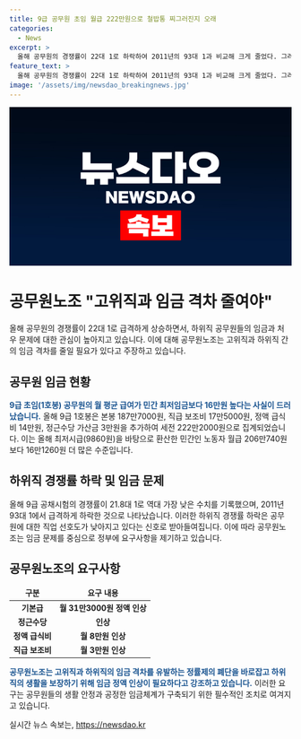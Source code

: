```yaml
---
title: 9급 공무원 초임 월급 222만원으로 철밥통 찌그러진지 오래
categories:
  - News
excerpt: >
  올해 공무원의 경쟁률이 22대 1로 하락하여 2011년의 93대 1과 비교해 크게 줄었다. 그러나 9급 공무원의 월 평균 급여는 민간 최저임금을 상회하고, 초과근무 시간당 수당은 최저시급보다도 낮다. 이에 고위직과 하위직의 임금 격차를 지적하는 공무원노조가 공무원의 임금 상승을 요구하고 있다. 하위직 공무원의 선호도 하락과 함께, 임금 정액 인상의 필요성을 강조하고 있다.
feature_text: >
  올해 공무원의 경쟁률이 22대 1로 하락하여 2011년의 93대 1과 비교해 크게 줄었다. 그러나 9급 공무원의 월 평균 급여는 민간 최저임금을 상회하고, 초과근무 시간당 수당은 최저시급보다도 낮다. 이에 고위직과 하위직의 임금 격차를 지적하는 공무원노조가 공무원의 임금 상승을 요구하고 있다. 하위직 공무원의 선호도 하락과 함께, 임금 정액 인상의 필요성을 강조하고 있다.
image: '/assets/img/newsdao_breakingnews.jpg'
---
```


<p><img src="/assets/img/newsdao_breakingnews.jpg" alt="pcversion 속보" /></p>

<h1>공무원노조 "고위직과 임금 격차 줄여야"</h1>

<p data-ke-size="size16">올해 공무원의 경쟁률이 22대 1로 급격하게 상승하면서, 하위직 공무원들의 임금과 처우 문제에 대한 관심이 높아지고 있습니다. 이에 대해 공무원노조는 고위직과 하위직 간의 임금 격차를 줄일 필요가 있다고 주장하고 있습니다.</p>

<h2>공무원 임금 현황</h2>

<p><b><span style="color: #1a5490;">9급 초임(1호봉) 공무원의 월 평균 급여가 민간 최저임금보다 16만원 높다는 사실이 드러났습니다.</span></b> 올해 9급 1호봉은 본봉 187만7000원, 직급 보조비 17만5000원, 정액 급식비 14만원, 정근수당 가산금 3만원을 추가하여 세전 222만2000원으로 집계되었습니다. 이는 올해 최저시급(9860원)을 바탕으로 환산한 민간인 노동자 월급 206만740원보다 16만1260원 더 많은 수준입니다.</p>

<h2>하위직 경쟁률 하락 및 임금 문제</h2>

<p>올해 9급 공채시험의 경쟁률이 21.8대 1로 역대 가장 낮은 수치를 기록했으며, 2011년 93대 1에서 급격하게 하락한 것으로 나타났습니다. 이러한 하위직 경쟁률 하락은 공무원에 대한 직업 선호도가 낮아지고 있다는 신호로 받아들여집니다. 이에 따라 공무원노조는 임금 문제를 중심으로 정부에 요구사항을 제기하고 있습니다.</p>

<h2>공무원노조의 요구사항</h2>

<table>
<thead>
<tr>
<td style="text-align: center; height: 17px;"><b>구분</b></td>
<td style="text-align: center; height: 17px;"><b>요구 내용</b></td>
</tr>
</thead>
<tbody>
<tr>
<td style="text-align: center; height: 17px;"><b>기본급</b></td>
<td style="text-align: center; height: 17px;"><b>월 31만3000원 정액 인상</b></td>
</tr>
<tr>
<td style="text-align: center; height: 17px;"><b>정근수당</b></td>
<td style="text-align: center; height: 17px;"><b>인상</b></td>
</tr>
<tr>
<td style="text-align: center; height: 17px;"><b>정액 급식비</b></td>
<td style="text-align: center; height: 17px;"><b>월 8만원 인상</b></td>
</tr>
<tr>
<td style="text-align: center; height: 17px;"><b>직급 보조비</b></td>
<td style="text-align: center; height: 17px;"><b>월 3만원 인상</b></td>
</tr>
</tbody>
</table>

<p><b><span style="color: #1a5490;">공무원노조는 고위직과 하위직의 임금 격차를 유발하는 정률제의 폐단을 바로잡고 하위직의 생활을 보장하기 위해 임금 정액 인상이 필요하다고 강조하고 있습니다.</span></b> 이러한 요구는 공무원들의 생활 안정과 공정한 임금체계가 구축되기 위한 필수적인 조치로 여겨지고 있습니다.</p>
실시간 뉴스 속보는, <a href="https://newsdao.kr" rel="dofollow">https://newsdao.kr</a>


